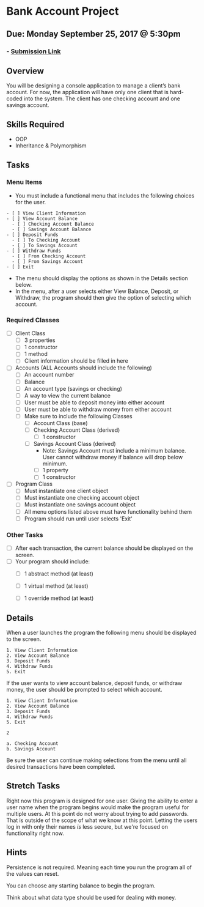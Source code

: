 # Bank Account Project
## Due: Monday September 25, 2017 @ 5:30pm 
### - [Submission Link](https://docs.google.com/forms/d/e/1FAIpQLScUEvl_ZgH_OgBu0zbg_WIvB6zBSkkXh7wfxqjv4LwLdBDxLg/viewform)

## Overview
You will be designing a console application to manage a client’s bank account. For now, the application will have only one client that is hard-coded into the system. The client has one checking account and one savings account.

## Skills Required
- OOP
- Inheritance & Polymorphism

## Tasks
### Menu Items
- You must include a functional menu that includes the following choices for the user.
```
- [ ] View Client Information
- [ ] View Account Balance
  - [ ] Checking Account Balance
  - [ ] Savings Account Balance
- [ ] Deposit Funds
  - [ ] To Checking Account
  - [ ] To Savings Account
- [ ] Withdraw Funds
  - [ ] From Checking Account
  - [ ] From Savings Account
- [ ] Exit
```
- The menu should display the options as shown in the Details section below.
- In the menu, after a user selects either View Balance, Deposit, or Withdraw, the program should then give the option of selecting which account.

### Required Classes
- [ ] Client Class
  - [ ] 3 properties
  - [ ] 1 constructor
  - [ ] 1 method
  - [ ] Client information should be filled in here
- [ ] Accounts (ALL Accounts should include the following)
  - [ ] An account number
  - [ ] Balance
  - [ ] An account type (savings or checking)
  - [ ] A way to view the current balance
  - [ ] User must be able to deposit money into either account
  - [ ] User must be able to withdraw money from either account
  - [ ] Make sure to include the following Classes
    - [ ] Account Class (base)
    - [ ] Checking Account Class (derived)
      - [ ] 1 constructor
    - [ ] Savings Account Class (derived)
      - Note: Savings Account must include a minimum balance.  User cannot withdraw money if balance will drop below minimum.
      - [ ] 1 property
      - [ ] 1 constructor
- [ ] Program Class
    - [ ] Must instantiate one client object
    - [ ] Must instantiate one checking account object
    - [ ] Must instantiate one savings account object
    - [ ] All menu options listed above must have functionality behind them
    - [ ] Program should run until user selects 'Exit'
### Other Tasks
- [ ] After each transaction, the current balance should be displayed on the screen.
- [ ] Your program should include:
  - [ ] 1 abstract method (at least)
  - [ ] 1 virtual method (at least)
  - [ ] 1 override method (at least)


## Details
When a user launches the program the following menu should be displayed to the screen.
```
1. View Client Information
2. View Account Balance
3. Deposit Funds
4. Withdraw Funds
5. Exit
```

If the user wants to view account balance, deposit funds, or withdraw money, the user should be prompted to select which account.
```
1. View Client Information
2. View Account Balance
3. Deposit Funds
4. Withdraw Funds
5. Exit

2

a. Checking Account
b. Savings Account
```

Be sure the user can continue making selections from the menu until all desired transactions have been completed.

## Stretch Tasks
Right now this program is designed for one user. Giving the ability to enter a user name when the program begins would make the program useful for multiple users. At this point do not worry about trying to add passwords. That is outside of the scope of what we know at this point. Letting the users log in with only their names _is_ less secure, but we're focused on functionality right now.

## Hints
Persistence is not required. Meaning each time you run the program all of the values can reset.

You can choose any starting balance to begin the program.

Think about what data type should be used for dealing with money.
